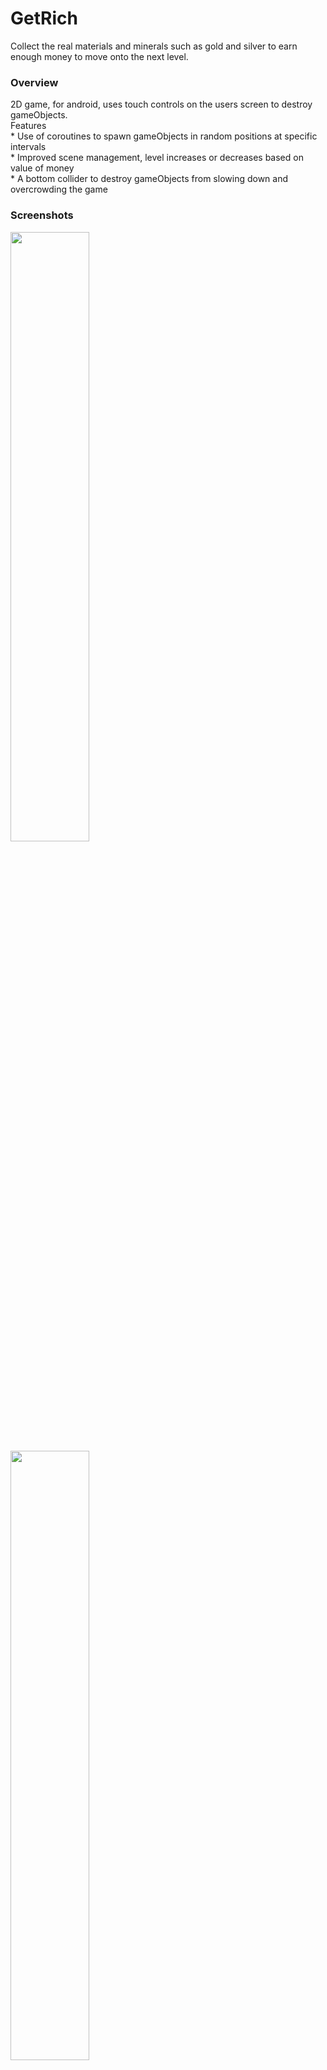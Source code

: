 # GetRich
Collect the real materials and minerals such as gold and silver to earn enough money to move onto the next level.
<h3>Overview</h3>
2D game, for android, uses touch controls on the users screen to destroy gameObjects.
<br />
Features
<br />* Use of coroutines to spawn gameObjects in random positions at specific intervals
<br />* Improved scene management, level increases or decreases based on value of money
<br />* A bottom collider to destroy gameObjects from slowing down and overcrowding the game
<h3>Screenshots</h3>
<img src="https://user-images.githubusercontent.com/74514287/100782929-cc364b80-3415-11eb-8e1a-100bae6d2fbd.png" width="50% height="50%"/>
<img src="https://user-images.githubusercontent.com/74514287/100783033-ee2fce00-3415-11eb-9912-d9f40ace3711.png" width="50%" height="50%"/>
